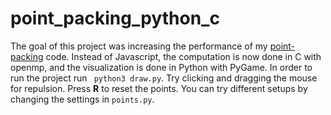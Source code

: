 # point_packing_python_c
The goal of this project was increasing the performance of my [point-packing](https://github.com/hojmax/Point-Packing) code. Instead of Javascript, the computation is now done in C with openmp, and the visualization is done in Python with PyGame. In order to run the project run `
python3 draw.py`. Try clicking and dragging the mouse for repulsion. Press **R** to reset the points. You can try different setups by changing the settings in `points.py`.
